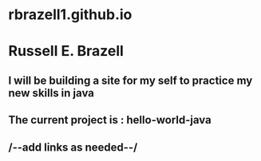 # rbrazell1.github.io

# Russell E. Brazell

## I will be building a site for my self to practice my new skills in java

## The current project is : hello-world-java

## /--add links as needed--/